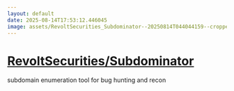 ```yaml
---
layout: default
date: 2025-08-14T17:53:12.446045
image: assets/RevoltSecurities_Subdominator--20250814T044044159--cropped.png
---
```


# [RevoltSecurities/Subdominator](https://github.com/RevoltSecurities/Subdominator)

subdomain enumeration tool for bug hunting and recon
